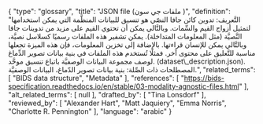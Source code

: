 {
    "type": "glossary",
    "title": "JSON file (ملفات جي سون )",
    "definition": "التَّعريف: تدوين كائن جافا النصّي هو تنسيق للبيانات المنظَّمة التي يمكن استخدامها لتمثيل أزواج القيم والسِّمات. وبالتَّالي يمكن أن تحتوي القيم على مزيد من تدوينات جافا النَّصيَّة (مثل المعلومات المتداخلة). يمكن تشفير هذه الملفات رسميًا كسلاسل نصيَّة، وبالتَّالي يمكن للإنسان قراءتها. بالإضافة إلى تخزين المعلومات، فإن هذه الميزة تجعلها مناسبة للتَّعليق على محتوى آخر. فمثلًا تُستخدم هذه الملفات في بنية بيانات تصوير الدِّماغ لوصف مجموعة البيانات الوصفيَّة باتباع تنسيق موحَّد. (dataset\\_description.json).  المصطلحات ذات الصِّلة: بنية بيانات تصوير الدّماغ، البيانات الوصفيَّة.",
    "related_terms": [
        "BIDS data structure",
        "Metadata"
    ],
    "references": [
        "https://bids-specification.readthedocs.io/en/stable/03-modality-agnostic-files.html"
    ],
    "alt_related_terms": [
        null
    ],
    "drafted_by": [
        "Tina Lonsdorf"
    ],
    "reviewed_by": [
        "Alexander Hart",
        "Matt Jaquiery",
        "Emma Norris",
        "Charlotte R. Pennington"
    ],
    "language": "arabic"
}